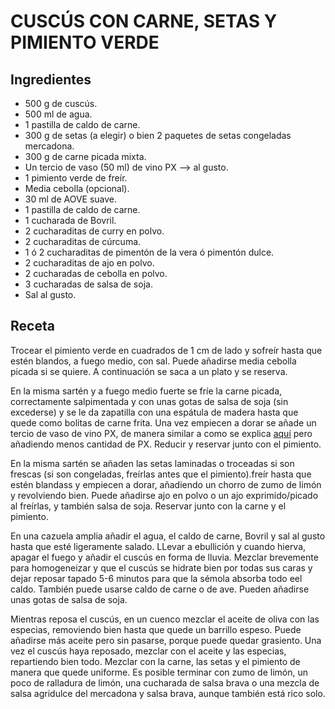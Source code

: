 # CUSCÚS CON CARNE, SETAS Y PIMIENTO VERDE

## Ingredientes

- 500 g de cuscús.
- 500 ml de agua.
- 1 pastilla de caldo de carne.
- 300 g de setas (a elegir) o bien 2 paquetes de setas congeladas mercadona.
- 300 g de carne picada mixta.
- Un tercio de vaso (50 ml) de vino PX --> al gusto.
- 1 pimiento verde de freír.
- Media cebolla (opcional).
- 30 ml de AOVE suave.
- 1 pastilla de caldo de carne.
- 1 cucharada de Bovril.
- 2 cucharaditas de curry en polvo.
- 2 cucharaditas de cúrcuma.
- 1 ó 2 cucharaditas de pimentón de la vera ó pimentón dulce.
- 2 cucharaditas de ajo en polvo.
- 2 cucharadas de cebolla en polvo.
- 3 cucharadas de salsa de soja.
- Sal al gusto.


## Receta

Trocear el pimiento verde en cuadrados de 1 cm de lado y sofreír hasta que estén blandos, a fuego medio, con sal. Puede añadirse media cebolla picada si se quiere. A continuación se saca a un plato y se reserva. <br>

En la misma sartén y a fuego medio fuerte se fríe la carne picada, correctamente salpimentada y con unas gotas de salsa de soja (sin excederse) y se le da zapatilla con una espátula de madera hasta que quede como bolitas de carne frita. Una vez empiecen a dorar se añade un tercio de vaso de vino PX, de manera similar a como se explica [aquí](/arroces/ArrozConSetasYCarneAlPX.md) pero añadiendo menos cantidad de PX. Reducir y reservar junto con el pimiento. <br>

En la misma sartén se añaden las setas laminadas o troceadas si son frescas (si son congeladas, freírlas antes que el pimiento).freír hasta que estén blandass y empiecen a dorar, añadiendo un chorro de zumo de limón y revolviendo bien. Puede añadirse ajo en polvo o un ajo exprimido/picado al freírlas, y también salsa de soja. Reservar junto con la carne y el pimiento.<br>

En una cazuela amplia añadir el agua, el caldo de carne, Bovril y sal al gusto hasta que esté ligeramente salado. LLevar a ebullición y cuando hierva, apagar el fuego y añadir el cuscús en forma de lluvia. Mezclar brevemente para homogeneizar y que el cuscús se hidrate bien por todas sus caras y dejar reposar tapado 5-6 minutos para que la sémola absorba todo eel caldo. También puede usarse caldo de carne o de ave. Pueden añadirse unas gotas de salsa de soja.<br>

Mientras reposa el cuscús, en un cuenco mezclar el aceite de oliva con las especias, removiendo bien hasta que quede un barrillo espeso. Puede añadirse más aceite pero sin pasarse, porque puede quedar grasiento. Una vez el cuscús haya reposado, mezclar con el aceite y las especias, repartiendo bien todo. Mezclar con la carne, las setas y el pimiento de manera que quede uniforme. Es posible terminar con zumo de limón, un poco de ralladura de limón, una cucharada de salsa brava o una mezcla de salsa agridulce del mercadona y salsa brava, aunque también está rico solo.
